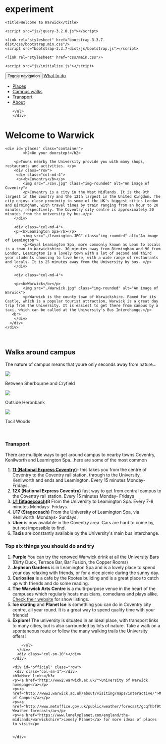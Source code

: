 # experiment
<!doctype html>
<html>
<head>
	<meta charset="utf-8">
	<meta name="viewport" content="width=device-width, initial-scale=1">

	<title>Welcome to Warwick</title>

	<script src="js/jquery-3.2.0.js"></script>

	<link rel="stylesheet" href="bootstrap-3.3.7-dist/css/bootstrap.min.css"/>
	<script src="bootstrap-3.3.7-dist/js/bootstrap.js"></script>
  <link href="https://fonts.googleapis.com/css?family=Nothing+You+Could+Do" rel="stylesheet">	
  <link href="https://fonts.googleapis.com/css?family=Frank+Ruhl+Libre" rel="stylesheet">

	<link rel="stylesheet" href="css/main.css"/>

	<script src="js/initialize.js"></script>
</head>

<body class= "main-custom-font" onload="initialize()">
	
<nav class="navbar navbar-inverse navbar-fixed-top" role="navigation">
  <div class="container">
  <div class="navbar-header">
    <button type="button" class="navbar-toggle" data-toggle="collapse" data-target=".navbar-collapse">
      <span class="sr-only">Toggle navigation</span>
      <span class="icon-bar"></span>
      <span class="icon-bar"></span>
      <span class="icon-bar"></span>
    </button>
    <a class="navbar-brand" href="#">What to do</a>
  </div>

  <div class="collapse navbar-collapse">
  <ul class="nav navbar-nav navbar-right">
      <li><a href="#places">Places</a></li>
	  <li><a href="#campus">Campus walks</a></li>
	<li><a href="#transport">Transport</a></li>
      <li><a href="#about">About</a></li>
	
      
    </ul>
    </div>
  </div>
 </nav>



<div class="jumbotron">
	<div id='welcome page' class="container">
	   <h1 class="custom-font">Welcome to Warwick </h1>
  </div>
</div>

    <div id='places' class="container">
            <h2>On your doorstep!</h2>

        <p>Towns nearby the University provide you with many shops, restaurants and activities. </p>
        <div class="row">
         <div class="col-md-4">
		 <p><b>Coventry</b></p>
        	<img src="./cov.jpg" class="img-rounded" alt="An image of Coventry">
        	<p>Coventry is a city in the West Midlands. It is the 9th largest in the country and the 12th largest in the United Kingdom. The city enjoys close proximity to some of the UK's biggest cities London and Birmingham, with travel times by train ranging from an hour to 20 minutes, respectively. The Coventry city centre is approximately 20 minutes from the university by bus.</p>
        </div>

        <div class="col-md-4">
		<p><b>Leamington Spa</b></p>
        	<img src="./leamington.JPG" class="img-rounded" alt="An image of Leamington">
        	<p>Royal Leamington Spa, more commonly known as Leam to locals is a town in Warwickshire. 30 minutes away from Birmingham and 90 from London, Leamington is a lovely town with a lot of second and third year students choosing to live here, with a wide range of restaurants and locals. It is 25 minutes away from the University by bus. </p>
        </div>

        <div class="col-md-4">

		<p><b>Warwick</b></p>
        	<img src="./Warwick.jpg" class="img-rounded" alt="An image of Warwick">
        	<p>Warwick is the county town of Warwickshire. Famed for its Castle, which is a popular tourist attraction, Warwick is a great day trip from the University. It is easiest to get there from campus by a taxi, which can be called at the University's Bus Interchange.</p>
       <br>
        </div>
      </div>
    </div>


<div id='campus' class="container">
 <br> 
  <h2> Walks around campus</h2>
  <p>The nature of campus means that youre only seconds away from nature...</p>
  <div class="row">
  <div class="col-md-4">
    <img src="./autumn.jpg">
    <p>Between Sherbourne and Cryfield</p>

   </div>
   <div class="col-md-4">
    <img src="./sunset.jpg">
    <p>Outside Heronbank</p>
   </div>
   <div class="col-md-4">
    <img src="./bluebells.jpg">
    <p>Tocil Woods</p>
   </div>
  </div>
</div>
			      
<div id='transport' class="container">
 <br> 
  <h3> Transport</h3>
  <p>There are multiple ways to get around campus to nearby towns Coventry, Kenilworth and Leamington Spa...here are some of the most common</p>
  <ol>
	<li><b><a href="http://nxbus.co.uk/coventry"> 11 (National Express Coventry)</a></b>- this takes you from the centre of Coventry to the Coventry rail station, through to the University, Kenilworth and ends and Leamington. Every 15 minutes Monday-Fridays.</li>
	<li><b>12X (National Express Coventry)</b> fast way to get from central campus to the Coventry rail station. Every 15 minutes Monday- Fridays</li>
	<li><b><a href="https://tiscon-maps-stagecoachbus.s3.amazonaws.com/Timetables/Midlands/Leamington%20Timetables/UniBus_May17_Web.pdf"> U1 (Stagecoach)</a>ß</b> From the University to Leamington Spa. Every 7-8 minutes Mondays- Fridays.</li>
	<li><b>U17 (Stagecoach)</b> From the University of Leamington Spa, via Kenilworth. Mondays- Sundays.</li>
	<li><b>Uber</b> is now available in the Coventry area. Cars are hard to come by, but not impossible to find.</li>
	<li><b>Taxis</b> are constantly available by the University's main bus interchange.</li>
        </ol>
		
 </div>

</div>
    <div id="about" class="row">
      <div class="col-sm-1"></div>
      <div class="col-sm-10 translucent-white">
        <h3>Top six things you should do and try</h3>
        <ol>
            <li><b>Purple</b> You can try the renowed Warwick drink at all the University Bars (Dirty Duck, Terrace Bar, Bar Fusion, the Copper Rooms)</li>
            <li><b>Jephson Gardens</b> is in Leamington Spa and is a lovely place to spend your day relaxing with friends, or for a nice picnic during the sunny day.</li>
            <li><b> Curiositea</b> is a cafe by the Rootes building and is a great place to catch up with friends and do some reading.</li>
            <li><b>The Warwick Arts Centre</b> is a multi-purpose venue in the heart of the campuses which regularly hosts musicians, comedians and plays alike. <a href="http://warwickartscentre.co.uk">Check their website</a> for show listings. </li>
            <li><b>Ice skating</b> and <b>Planet Ice</b> is something you can do in Coventry city centre, all year round. It is a great way to spend quality time with your friends!</li>
            <li><b>Explore!</b> The university is situated in an ideal place, with transport links to many cities, but is also surrounded by lots of nature. Take a walk on a spontaneous route or follow the many walking trails the University offers!</li>
            
        </ol>
      </div>
      <div class="col-sm-10"></div>
    </div>

    <div id='official' class="row">
     <div class="col-sm-1"></div>
    <h3>More links</h3>
    <p><a href="http://www2.warwick.ac.uk/">University of Warwick homepage</a></p>
    <p><a href="http://www2.warwick.ac.uk/about/visiting/maps/interactive/">Map of Campus</a></p>
    <p><a href="http://www.metoffice.gov.uk/public/weather/forecast/gcqfhbf9t">Local Weather forecast</a></p>
    <p><a href="https://www.lonelyplanet.com/england/the-midlands/warwickshire">Lonely Planet</a> for more ideas of places to visit</p>


    </div>


</body>
</html>

